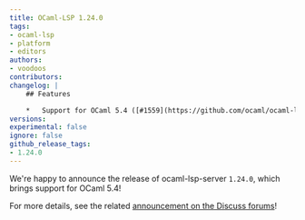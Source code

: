 ```yaml
---
title: OCaml-LSP 1.24.0
tags:
- ocaml-lsp
- platform
- editors
authors:
- voodoos
contributors:
changelog: |
    ## Features

    *   Support for OCaml 5.4 ([#1559](https://github.com/ocaml/ocaml-lsp/pull/1559))
versions:
experimental: false
ignore: false
github_release_tags:
- 1.24.0
---
```


We're happy to announce the release of ocaml-lsp-server `1.24.0`, which brings support for OCaml 5.4!

For more details, see the related [announcement on the Discuss forums](https://discuss.ocaml.org/t/ann-new-releases-of-merlin-5-6-and-ocaml-lsp-1-24-0/)!